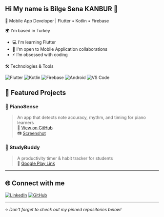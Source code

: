 ## Hi My name is Bilge Sena KANBUR 👋

🎯 Mobile App Developer | Flutter • Kotlin • Firebase

🌍 I'm based in Turkey  
  
- 💻 I'm learning Flutter  
- 🤝 I'm open to Mobile Application  collaborations  
- ⚡ I’m obsessed with coding  

 🛠️ Technologies & Tools

![Flutter](https://img.shields.io/badge/-Flutter-02569B?style=flat-square&logo=flutter&logoColor=white)
![Kotlin](https://img.shields.io/badge/-Kotlin-0095D5?style=flat-square&logo=kotlin&logoColor=white)
![Firebase](https://img.shields.io/badge/-Firebase-FFCA28?style=flat-square&logo=firebase&logoColor=black)
![Android](https://img.shields.io/badge/-Android-3DDC84?style=flat-square&logo=android&logoColor=white)
![VS Code](https://img.shields.io/badge/-VSCode-007ACC?style=flat-square&logo=visual-studio-code)


## 🧩 Featured Projects

### 🎹 PianoSense  
> An app that detects note accuracy, rhythm, and timing for piano learners  
🔗 [View on GitHub](https://github.com/senakanbur/pianosense)  
📷 [Screenshot](https://example.com/screenshot.png)

### 🧠 StudyBuddy  
> A productivity timer & habit tracker for students  
🔗 [Google Play Link](https://play.google.com/store/apps/details?id=com.yourapp)

---

## 🌐 Connect with me

[![LinkedIn](https://img.shields.io/badge/-LinkedIn-0077B5?style=flat-square&logo=linkedin&logoColor=white)](https://www.linkedin.com/in/bilge-sena-kanbur/)
[![GitHub](https://img.shields.io/badge/GitHub-181717?style=flat-square&logo=github&logoColor=white)](https://github.com/bilgekanbur)




---

⭐ *Don't forget to check out my pinned repositories below!*
